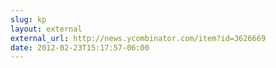 ```yaml
---
slug: kp
layout: external
external_url: http://news.ycombinator.com/item?id=3626669
date: 2012-02-23T15:17:57-06:00
---
```

